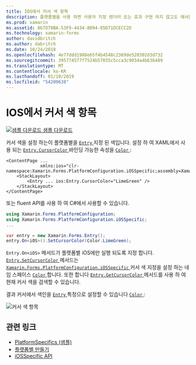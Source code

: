 ```yaml
---
title: IOS에서 커서 색 항목
description: 플랫폼별을 사용 하면 사용자 지정 렌더러 또는 효과 구현 하지 않고도 에서만 특정 플랫폼에서 사용할 수 있는 기능을 사용할 수 있습니다. 이 문서에는 항목의 커서 색을 설정 하는 iOS 플랫폼 특정을 사용 하는 방법을 설명 합니다.
ms.prod: xamarin
ms.assetid: 867D70BA-53F9-4434-8094-85D71DCECC2D
ms.technology: xamarin-forms
author: davidbritch
ms.author: dabritch
ms.date: 10/24/2018
ms.openlocfilehash: 4e77ddd1988e65f4b4548c2369de520302d3d732
ms.sourcegitcommit: 395774577f7524b57035c5cca3c9034a4b636489
ms.translationtype: MT
ms.contentlocale: ko-KR
ms.lasthandoff: 01/10/2019
ms.locfileid: "54209638"
---
```

# <a name="entry-cursor-color-on-ios"></a>IOS에서 커서 색 항목

[![샘플 다운로드](~/media/shared/download.png) 샘플 다운로드](https://developer.xamarin.com/samples/xamarin-forms/userinterface/platformspecifics/)

커서 색을 설정 하는이 플랫폼별을 [ `Entry` ](xref:Xamarin.Forms.Entry) 지정 된 색입니다. 설정 하 여 XAML에서 사용 되는 [ `Entry.CursorColor` ](xref:Xamarin.Forms.PlatformConfiguration.iOSSpecific.Entry.CursorColorProperty) 바인딩 가능한 속성을 [ `Color` ](xref:Xamarin.Forms.Color):

```xaml
<ContentPage ...
             xmlns:ios="clr-namespace:Xamarin.Forms.PlatformConfiguration.iOSSpecific;assembly=Xamarin.Forms.Core">
    <StackLayout>
        <Entry ... ios:Entry.CursorColor="LimeGreen" />
    </StackLayout>
</ContentPage>
```

또는 fluent API를 사용 하 여 C#에서 사용할 수 있습니다.

```csharp
using Xamarin.Forms.PlatformConfiguration;
using Xamarin.Forms.PlatformConfiguration.iOSSpecific;
...

var entry = new Xamarin.Forms.Entry();
entry.On<iOS>().SetCursorColor(Color.LimeGreen);
```

`Entry.On<iOS>` 메서드가 플랫폼별 iOS에만 실행 되도록 지정 합니다. [ `Entry.SetCursorColor` ](xref:Xamarin.Forms.PlatformConfiguration.iOSSpecific.Entry.SetCursorColor(Xamarin.Forms.IPlatformElementConfiguration{Xamarin.Forms.PlatformConfiguration.iOS,Xamarin.Forms.Entry},Xamarin.Forms.Color)) 메서드는 [ `Xamarin.Forms.PlatformConfiguration.iOSSpecific` ](xref:Xamarin.Forms.PlatformConfiguration.iOSSpecific) 커서 색 지정을 설정 하는 네임 스페이스 [ `Color` ](xref:Xamarin.Forms.Color)합니다. 또한 합니다 [ `Entry.GetCursorColor` ](xref:Xamarin.Forms.PlatformConfiguration.iOSSpecific.Entry.GetCursorColor(Xamarin.Forms.IPlatformElementConfiguration{Xamarin.Forms.PlatformConfiguration.iOS,Xamarin.Forms.Entry})) 메서드를 사용 하 여 현재 커서 색을 검색할 수 있습니다.

결과 커서에서 색인을 [ `Entry` ](xref:Xamarin.Forms.Entry) 특정으로 설정할 수 있습니다 [ `Color` ](xref:Xamarin.Forms.Color):

![](entry-cursor-color-images/entry-cursorcolor.png "커서 색 항목")

## <a name="related-links"></a>관련 링크

- [PlatformSpecifics (샘플)](https://developer.xamarin.com/samples/xamarin-forms/userinterface/platformspecifics/)
- [플랫폼별 만들기](~/xamarin-forms/platform/platform-specifics/index.md#creating-platform-specifics)
- [iOSSpecific API](xref:Xamarin.Forms.PlatformConfiguration.iOSSpecific)
